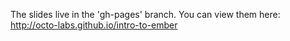 The slides live in the 'gh-pages' branch.  You can view them here: http://octo-labs.github.io/intro-to-ember
